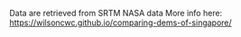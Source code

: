 Data are retrieved from SRTM NASA data
More info here: https://wilsoncwc.github.io/comparing-dems-of-singapore/

